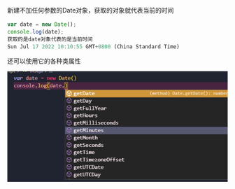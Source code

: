 新建不加任何参数的Date对象，获取的对象就代表当前的时间

```js
var date = new Date();
console.log(date);
获取的是date对象代表的是当前时间
Sun Jul 17 2022 10:10:55 GMT+0800 (China Standard Time)
```

还可以使用它的各种类属性

![image-20220717101048765](assets/image-20220717101048765.png)

